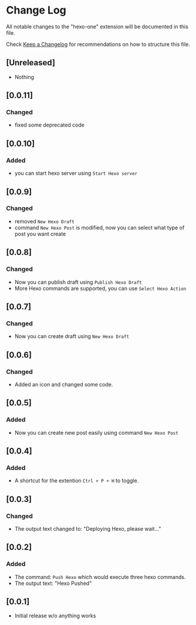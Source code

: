 # Change Log
All notable changes to the "hexo-one" extension will be documented in this file.

Check [Keep a Changelog](http://keepachangelog.com/) for recommendations on how to structure this file.

## [Unreleased]

- Nothing

## [0.0.11]
### Changed

- fixed some deprecated code

## [0.0.10]
### Added

- you can start hexo server using ```Start Hexo server```

## [0.0.9]
### Changed

- removed ```New Hexo Draft```
- command ```New Hexo Post``` is modified, now you can select what type of post you want create

## [0.0.8]
### Changed

- Now you can publish draft using ```Publish Hexo Draft```
- More Hexo commands are supported, you can use ```Select Hexo Action```

## [0.0.7]
### Changed

- Now you can create draft using ```New Hexo Draft```

## [0.0.6]
### Changed

- Added an icon and changed some code.

## [0.0.5]
### Added

- Now you can create new post easily using command ```New Hexo Post```

## [0.0.4]
### Added

- A shortcut for the extention ```Ctrl + P + H``` to toggle.

## [0.0.3]
### Changed

- The output text changed to: "Deploying Hexo, please wait..."

## [0.0.2]
### Added

- The command: ```Push Hexo``` which would execute three hexo commands.
- The output text: "Hexo Pushed"

## [0.0.1]

- Initial release w/o anything works
